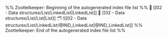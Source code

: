 %% Zoottelkeeper: Beginning of the autogenerated index file list  %%
📄 [[02 - Data structures/List/LinkedList|LinkedList]]
📄 [[02 - Data structures/List/List|List]]
🗂️ ![[02 - Data structures/List/LinkedList/@IND_LinkedList|@IND_LinkedList]]
%% Zoottelkeeper: End of the autogenerated index file list  %%
